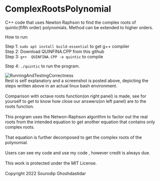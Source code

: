 # ComplexRootsPolynomial
C++ code that uses Newton Raphson to find the complex roots of quintic(fifth order) polynomials. Method can be extended to higher orders.


How to run: 

Step 1: `sudo apt install build-essential` to get g++ compiler
\
Step 2: Download QUINFINA.CPP from this github
\
Step 3:  `g++  QUINFINA.CPP -o quintic` to compile 



Step 4: `./quintic` to run the program. 

![RunningAndTestingCorrectness](https://user-images.githubusercontent.com/119732589/205438344-4dd06e2c-e3e4-46ae-9844-4a4c32476864.png)
\
Rest is self explanatory and a screenshot is posted above, depicting the steps written above in an actual linux bash environment.
\
\
Comparison with octave roots function(on right panel) is made, see for yourself to get to know how close our answers(on left panel) are to the roots function.
\
\
This program uses the Netwon-Raphson algorithm to factor out the real roots from the intended equation to get another equation that contains only complex roots.
\
\
That equation is further decomposed to get the complex roots of the polynomial.
\
\
Users can see my code and use my code , however credit is always due.
\
\
This work is protected under the MIT License.
\
\
Copyright 2022 Sourodip Ghoshdastidar
